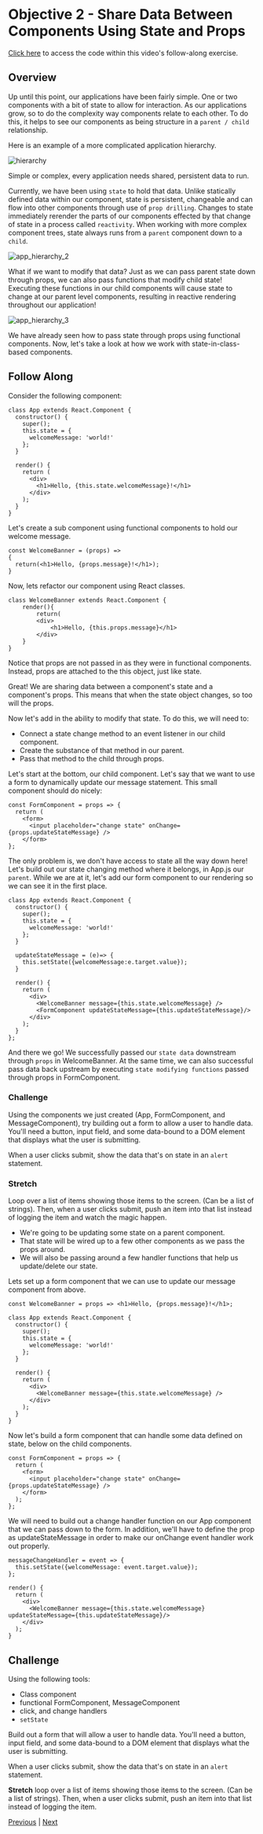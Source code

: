 # Objective 2 - Share Data Between Components Using State and Props

[Click here](https://codesandbox.io/s/yk37ykmyrz) to access the code within this video's follow-along exercise.

## Overview

Up until this point, our applications have been fairly simple. One or two components with a bit of state to allow for interaction. As our applications grow, so to do the complexity way components relate to each other. To do this, it helps to see our components as being structure in a ```parent / child``` relationship.

Here is an example of a more complicated application hierarchy.

![hierarchy](./app_hierarchy.png)

Simple or complex, every application needs shared, persistent data to run.

Currently, we have been using ```state``` to hold that data. Unlike statically defined data within our component, state is persistent, changeable and can flow into other components through use of ```prop drilling```. Changes to state immediately rerender the parts of our components effected by that change of state in a process called ```reactivity```. When working with more complex component trees, state always runs from a ```parent``` component down to a ```child```.

![app_hierarchy_2](./app_hierarchy_2.png)

What if we want to modify that data? Just as we can pass parent state down through props, we can also pass functions that modify child state! Executing these functions in our child components will cause state to change at our parent level components, resulting in reactive rendering throughout our application!

![app_hierarchy_3](app_hierarchy_3.png)

We have already seen how to pass state through props using functional components. Now, let's take a look at how we work with state-in-class-based components.

## Follow Along

Consider the following component:
```
class App extends React.Component {
  constructor() {
    super();
    this.state = {
      welcomeMessage: 'world!'
    };
  }

  render() {
    return (
      <div>
        <h1>Hello, {this.state.welcomeMessage}!</h1>
      </div>
    );
  }
}
```
Let's create a sub component using functional components to hold our welcome message.
```
const WelcomeBanner = (props) =>
{
  return(<h1>Hello, {props.message}!</h1>);
}
```
Now, lets refactor our component using React classes.
```
class WelcomeBanner extends React.Component {
    render(){
        return(
        <div>
            <h1>Hello, {this.props.message}</h1>
        </div>
    }
}
```

Notice that props are not passed in as they were in functional components. Instead, props are attached to the this object, just like state.

Great! We are sharing data between a component's state and a component's props. This means that when the state object changes, so too will the props.

Now let's add in the ability to modify that state. To do this, we will need to:

-   Connect a state change method to an event listener in our child component.
-   Create the substance of that method in our parent.
-   Pass that method to the child through props.

Let's start at the bottom, our child component. Let's say that we want to use a form to dynamically update our message statement. This small component should do nicely:
```
const FormComponent = props => {
  return (
    <form>
      <input placeholder="change state" onChange={props.updateStateMessage} />
    </form>
};
```
The only problem is, we don't have access to state all the way down here! Let's build out our state changing method where it belongs, in App.js our ```parent```. While we are at it, let's add our form component to our rendering so we can see it in the first place.

```
class App extends React.Component {
  constructor() {
    super();
    this.state = {
      welcomeMessage: 'world!'
    };
  }

  updateStateMessage = (e)=> {
    this.setState({welcomeMessage:e.target.value});
  }

  render() {
    return (
      <div>
        <WelcomeBanner message={this.state.welcomeMessage} />
        <FormComponent updateStateMessage={this.updateStateMessage}/>
      </div>
    );
  }
};
```
And there we go! We successfully passed our ```state data``` downstream through ```props``` in WelcomeBanner. At the same time, we can also successful pass data back upstream by executing ```state modifying functions``` passed through props in FormComponent.

### Challenge

Using the components we just created (App, FormComponent, and MessageComponent), try building out a form to allow a user to handle data. You'll need a button, input field, and some data-bound to a DOM element that displays what the user is submitting.

When a user clicks submit, show the data that's on state in an ```alert``` statement.

### Stretch 

Loop over a list of items showing those items to the screen. (Can be a list of strings). Then, when a user clicks submit, push an item into that list instead of logging the item and watch the magic happen.

-   We're going to be updating some state on a parent component.
-   That state will be wired up to a few other components as we pass the props around.
-   We will also be passing around a few handler functions that help us update/delete our state.

Lets set up a form component that we can use to update our message component from above.

```
const WelcomeBanner = props => <h1>Hello, {props.message}!</h1>;

class App extends React.Component {
  constructor() {
    super();
    this.state = {
      welcomeMessage: 'world!'
    };
  }

  render() {
    return (
      <div>
        <WelcomeBanner message={this.state.welcomeMessage} />
      </div>
    );
  }
}
```
Now let's build a form component that can handle some data defined on state, below on the child components.

```
const FormComponent = props => {
  return (
    <form>
      <input placeholder="change state" onChange={props.updateStateMessage} />
    </form>
  );
};
```
We will need to build out a change handler function on our App component that we can pass down to the form. In addition, we'll have to define the prop as updateStateMessage in order to make our onChange event handler work out properly.
```
messageChangeHandler = event => {
  this.setState({welcomeMessage: event.target.value});
};

render() {
  return (
    <div>
      <WelcomeBanner message={this.state.welcomeMessage} updateStateMessage={this.updateStateMessage}/>
    </div>
  );
}
```
## Challenge

Using the following tools:

-   Class component
-   functional FormComponent, MessageComponent
-   click, and change handlers
-   ```setState```

Build out a form that will allow a user to handle data. You'll need a button, input field, and some data-bound to a DOM element that displays what the user is submitting.

When a user clicks submit, show the data that's on state in an `alert` statement.

**Stretch** loop over a list of items showing those items to the screen. (Can be a list of strings). Then, when a user clicks submit, push an item into that list instead of logging the item.

[Previous](./Object_1.md) | [Next](./Object_3.md)